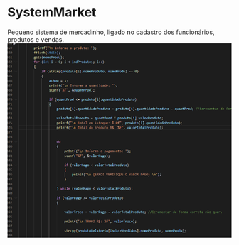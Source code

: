 # SystemMarket
Pequeno sistema de mercadinho, ligado no cadastro dos funcionários, produtos e vendas.
![x](https://github.com/Bruno-Christiano/SystemMarket/blob/master/x.gif)
